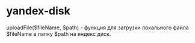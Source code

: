 # yandex-disk
uploadFile($fileName, $path) - функция для загрузки локального файла $fileName в папку $path на яндекс диск. 
